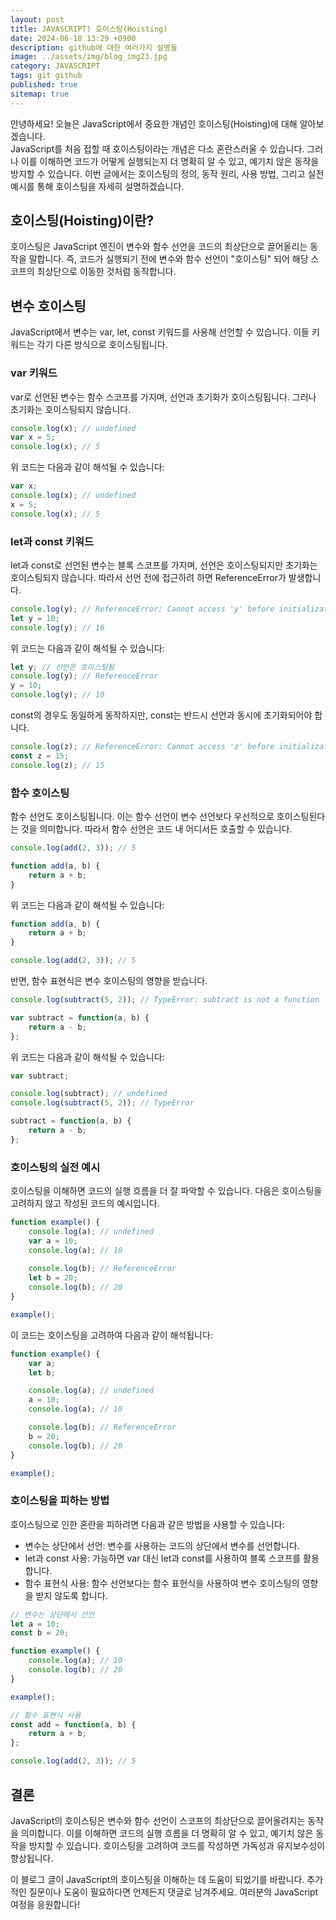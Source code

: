 ```yaml
---
layout: post
title: JAVASCRIPT) 호이스팅(Hoisting)
date: 2024-06-18 13:29 +0900
description: github에 대한 여러가지 설명들
image: ../assets/img/blog_img23.jpg
category: JAVASCRIPT
tags: git github
published: true
sitemap: true
---
```


안녕하세요! 오늘은 JavaScript에서 중요한 개념인 호이스팅(Hoisting)에 대해 알아보겠습니다.    
JavaScript를 처음 접할 때 호이스팅이라는 개념은 다소 혼란스러울 수 있습니다. 그러나 이를 이해하면 코드가 어떻게 실행되는지 더 명확히 알 수 있고, 예기치 않은 동작을 방지할 수 있습니다. 이번 글에서는 호이스팅의 정의, 동작 원리, 사용 방법, 그리고 실전 예시를 통해 호이스팅을 자세히 설명하겠습니다.    

## 호이스팅(Hoisting)이란?
호이스팅은 JavaScript 엔진이 변수와 함수 선언을 코드의 최상단으로 끌어올리는 동작을 말합니다. 즉, 코드가 실행되기 전에 변수와 함수 선언이 "호이스팅" 되어 해당 스코프의 최상단으로 이동한 것처럼 동작합니다.

## 변수 호이스팅
JavaScript에서 변수는 var, let, const 키워드를 사용해 선언할 수 있습니다. 이들 키워드는 각기 다른 방식으로 호이스팅됩니다.

### var 키워드
var로 선언된 변수는 함수 스코프를 가지며, 선언과 초기화가 호이스팅됩니다. 그러나 초기화는 호이스팅되지 않습니다.

````javascript
console.log(x); // undefined
var x = 5;
console.log(x); // 5
````

위 코드는 다음과 같이 해석될 수 있습니다:

````javascript
var x;
console.log(x); // undefined
x = 5;
console.log(x); // 5
````

### let과 const 키워드
let과 const로 선언된 변수는 블록 스코프를 가지며, 선언은 호이스팅되지만 초기화는 호이스팅되지 않습니다. 따라서 선언 전에 접근하려 하면 ReferenceError가 발생합니다.

````javascript
console.log(y); // ReferenceError: Cannot access 'y' before initialization
let y = 10;
console.log(y); // 10
````

위 코드는 다음과 같이 해석될 수 있습니다:

````javascript
let y; // 선언은 호이스팅됨
console.log(y); // ReferenceError
y = 10;
console.log(y); // 10
````
const의 경우도 동일하게 동작하지만, const는 반드시 선언과 동시에 초기화되어야 합니다.

````javascript
console.log(z); // ReferenceError: Cannot access 'z' before initialization
const z = 15;
console.log(z); // 15
````

### 함수 호이스팅
함수 선언도 호이스팅됩니다. 이는 함수 선언이 변수 선언보다 우선적으로 호이스팅된다는 것을 의미합니다. 따라서 함수 선언은 코드 내 어디서든 호출할 수 있습니다.

````javascript
console.log(add(2, 3)); // 5

function add(a, b) {
    return a + b;
}
````

위 코드는 다음과 같이 해석될 수 있습니다:

````javascript
function add(a, b) {
    return a + b;
}

console.log(add(2, 3)); // 5
````

반면, 함수 표현식은 변수 호이스팅의 영향을 받습니다.

````javascript
console.log(subtract(5, 2)); // TypeError: subtract is not a function

var subtract = function(a, b) {
    return a - b;
};
````

위 코드는 다음과 같이 해석될 수 있습니다:

````javascript
var subtract;

console.log(subtract); // undefined
console.log(subtract(5, 2)); // TypeError

subtract = function(a, b) {
    return a - b;
};
````

### 호이스팅의 실전 예시
호이스팅을 이해하면 코드의 실행 흐름을 더 잘 파악할 수 있습니다. 다음은 호이스팅을 고려하지 않고 작성된 코드의 예시입니다.

````javascript
function example() {
    console.log(a); // undefined
    var a = 10;
    console.log(a); // 10
    
    console.log(b); // ReferenceError
    let b = 20;
    console.log(b); // 20
}

example();
````

이 코드는 호이스팅을 고려하여 다음과 같이 해석됩니다:

````javascript
function example() {
    var a;
    let b;

    console.log(a); // undefined
    a = 10;
    console.log(a); // 10

    console.log(b); // ReferenceError
    b = 20;
    console.log(b); // 20
}

example();
````

### 호이스팅을 피하는 방법
호이스팅으로 인한 혼란을 피하려면 다음과 같은 방법을 사용할 수 있습니다:

- 변수는 상단에서 선언: 변수를 사용하는 코드의 상단에서 변수를 선언합니다.
- let과 const 사용: 가능하면 var 대신 let과 const를 사용하여 블록 스코프를 활용합니다.
- 함수 표현식 사용: 함수 선언보다는 함수 표현식을 사용하여 변수 호이스팅의 영향을 받지 않도록 합니다.

````javascript
// 변수는 상단에서 선언
let a = 10;
const b = 20;

function example() {
    console.log(a); // 10
    console.log(b); // 20
}

example();

// 함수 표현식 사용
const add = function(a, b) {
    return a + b;
};

console.log(add(2, 3)); // 5
````

## 결론
JavaScript의 호이스팅은 변수와 함수 선언이 스코프의 최상단으로 끌어올려지는 동작을 의미합니다. 이를 이해하면 코드의 실행 흐름을 더 명확히 알 수 있고, 예기치 않은 동작을 방지할 수 있습니다. 호이스팅을 고려하여 코드를 작성하면 가독성과 유지보수성이 향상됩니다.    
    
이 블로그 글이 JavaScript의 호이스팅을 이해하는 데 도움이 되었기를 바랍니다. 추가적인 질문이나 도움이 필요하다면 언제든지 댓글로 남겨주세요. 여러분의 JavaScript 여정을 응원합니다!    